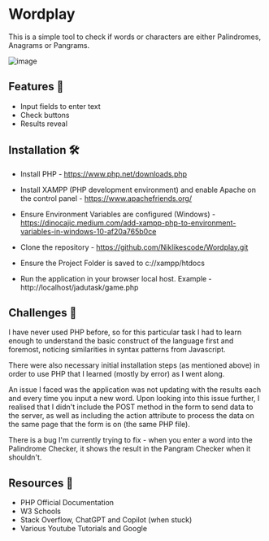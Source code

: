 
# Wordplay

This is a simple tool to check if words or characters are either Palindromes, Anagrams or Pangrams.

![image](https://github.com/Niklikescode/Wordplay/assets/142637426/2df9722c-b9d6-41f4-938e-4afb24d0165c)




## Features 📱

- Input fields to enter text
- Check buttons
- Results reveal 

## Installation 🛠️

- Install PHP - https://www.php.net/downloads.php
- Install XAMPP (PHP development environment) and enable Apache on the control panel -
    https://www.apachefriends.org/
- Ensure Environment Variables are configured (Windows) -
    https://dinocajic.medium.com/add-xampp-php-to-environment-variables-in-windows-10-af20a765b0ce

- Clone the repository - https://github.com/Niklikescode/Wordplay.git

- Ensure the Project Folder is saved to c://xampp/htdocs


- Run the application in your browser local host. Example -  http://localhost/jadutask/game.php

## Challenges 🤔
I have never used PHP before, so for this particular task I had to learn enough to understand the basic construct of the language first and foremost, noticing similarities in syntax patterns from Javascript.

There were also necessary initial installation steps (as mentioned above) in order to use PHP that I learned (mostly by error) as I went along.

An issue I faced was the application was not updating with the results each and every time you input a new word. Upon looking into this issue further, I realised that I didn't include the POST method in the form to send data to the server, as well as including the action attribute to process the data on the same page that the form is on (the same PHP file).

There is a bug I'm currently trying to fix - when you enter a word into the Palindrome Checker, it shows the result in the Pangram Checker when it shouldn't.

## Resources 🧠
- PHP Official Documentation
- W3 Schools
- Stack Overflow, ChatGPT and Copilot (when stuck)
- Various Youtube Tutorials and Google
